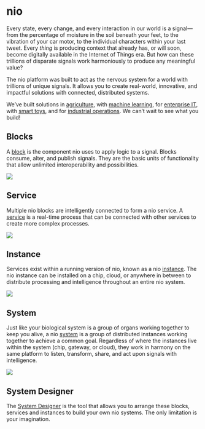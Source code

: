 # nio

Every state, every change, and every interaction in our world is a signal—from the percentage of moisture in the soil beneath your feet, to the vibration of your car motor, to the individual characters within your last tweet. Every _thing_ is producing context that already has, or will soon, become digitally available in the Internet of Things era. But how can these trillions of disparate signals work harmoniously to produce any meaningful value?

The nio platform was built to act as the nervous system for a world with trillions of unique signals. It  allows you to create real-world, innovative, and impactful solutions with connected, distributed systems.

We’ve built solutions in [agriculture](https://niolabs.com/case-studies/agriculture), with [machine learning](https://niolabs.com/case-studies/industrial), for [enterprise IT](https://niolabs.com/case-studies/case-study-real-time-database-migration),  with [smart toys](https://niolabs.com/case-studies/raspberry-pi-car), and for [industrial operations](https://niolabs.com/case-studies/case-study-industrial-operations-intelligence). We can’t wait to see what you build!

## Blocks
A [block](https://docs.n.io/blocks/) is the component nio uses to apply logic to a signal. Blocks consume, alter, and publish signals. They are the basic units of functionality that allow unlimited interoperability and possibilities.

![](/assets/intro-blocks.png)

## Service
Multiple nio blocks are intelligently connected to form a nio service. A [service](https://docs.n.io/system-designer/#service) is a real-time process that can be connected with other services to create more complex processes.

![](/assets/intro-service.png)

## Instance
Services exist within a running version of nio, known as a nio [instance](https://docs.n.io/system-designer/#instance). The nio instance can be installed on a chip, cloud, or anywhere in between to distribute processing and intelligence throughout an entire nio system.

![](/assets/intro-instance.png)

## System
Just like your biological system is a group of organs working together to keep you alive, a nio [system](https://docs.n.io/system-designer/#system) is a group of distributed instances working together to achieve a common goal. Regardless of where the instances live within the system (chip, gateway, or cloud), they work in harmony on the same platform to listen, transform, share, and act upon signals with intelligence.

![](/assets/intro-system.png)

## System Designer
The [System Designer](https://docs.n.io/system-designer/) is the tool that allows you to arrange these blocks, services and instances to build your own nio systems. The only limitation is your imagination.
